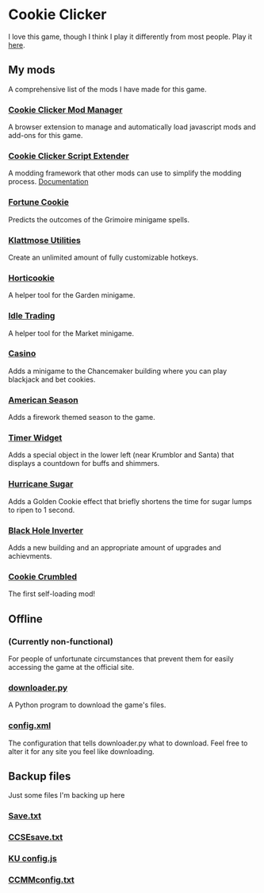 # Cookie Clicker

I love this game, though I think I play it differently from most people. Play it [here](https://orteil.dashnet.org/cookieclicker/).

## My mods

A comprehensive list of the mods I have made for this game.

### [Cookie Clicker Mod Manager](https://github.com/klattmose/CookieClickerModManager)

A browser extension to manage and automatically load javascript mods and add-ons for this game.

### [Cookie Clicker Script Extender](https://klattmose.github.io/CookieClicker/CCSE.js)

A modding framework that other mods can use to simplify the modding process. [Documentation](https://klattmose.github.io/CookieClicker/CCSE-POCs/)

### [Fortune Cookie](https://klattmose.github.io/CookieClicker/FortuneCookie.js)

Predicts the outcomes of the Grimoire minigame spells.

### [Klattmose Utilities](https://klattmose.github.io/CookieClicker/KlattmoseUtilities.js)

Create an unlimited amount of fully customizable hotkeys.

### [Horticookie](https://klattmose.github.io/CookieClicker/Horticookie.js)

A helper tool for the Garden minigame.

### [Idle Trading](https://klattmose.github.io/CookieClicker/IdleTrading.js)

A helper tool for the Market minigame.

### [Casino](https://klattmose.github.io/CookieClicker/minigameCasino.js)

Adds a minigame to the Chancemaker building where you can play blackjack and bet cookies.

### [American Season](https://klattmose.github.io/CookieClicker/AmericanSeason.js)

Adds a firework themed season to the game.

### [Timer Widget](https://klattmose.github.io/CookieClicker/CCSE-POCs/TimerWidget.js)

Adds a special object in the lower left (near Krumblor and Santa) that displays a countdown for buffs and shimmers.

### [Hurricane Sugar](https://klattmose.github.io/CookieClicker/CCSE-POCs/HurricaneSugar.js)

Adds a Golden Cookie effect that briefly shortens the time for sugar lumps to ripen to 1 second.

### [Black Hole Inverter](https://klattmose.github.io/CookieClicker/CCSE-POCs/BlackholeInverter.js)

Adds a new building and an appropriate amount of upgrades and achievments.

### [Cookie Crumbled](https://klattmose.github.io/CookieClicker/CookieCrumbled.js)

The first self-loading mod!

## Offline

### (Currently non-functional)

For people of unfortunate circumstances that prevent them for easily accessing the game at the official site.

### [downloader.py](https://klattmose.github.io/CookieClicker/downloader.py)

A Python program to download the game's files.

### [config.xml](https://klattmose.github.io/CookieClicker/config.xml)

The configuration that tells downloader.py what to download. Feel free to alter it for any site you feel like downloading.

## Backup files

Just some files I'm backing up here

### [Save.txt](https://klattmose.github.io/CookieClicker/Save.txt)
### [CCSEsave.txt](https://klattmose.github.io/CookieClicker/CCSEsave.txt)
### [KU config.js](https://klattmose.github.io/CookieClicker/KU%20config.js)
### [CCMMconfig.txt](https://klattmose.github.io/CookieClicker/CCMMconfig.txt)
